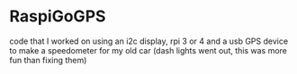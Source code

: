 # RaspiGoGPS

code that I worked on using an i2c display, rpi 3 or 4 and a usb GPS device to make a speedometer for my old car (dash lights went out, this was more fun than fixing them)
